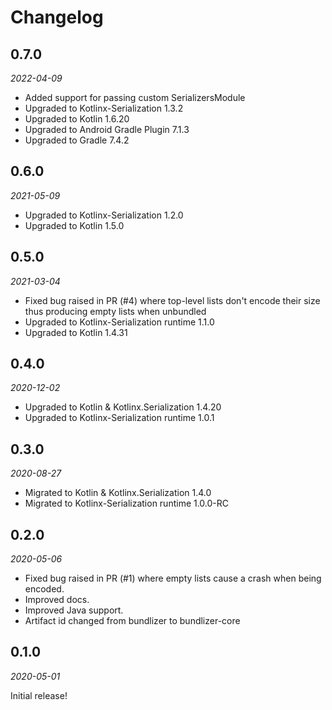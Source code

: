 Changelog
=========

0.7.0
-----

_2022-04-09_

- Added support for passing custom SerializersModule
- Upgraded to Kotlinx-Serialization 1.3.2
- Upgraded to Kotlin 1.6.20
- Upgraded to Android Gradle Plugin 7.1.3
- Upgraded to Gradle 7.4.2

0.6.0
-----

_2021-05-09_

- Upgraded to Kotlinx-Serialization 1.2.0
- Upgraded to Kotlin 1.5.0


0.5.0
-----

_2021-03-04_

- Fixed bug raised in PR (#4) where top-level lists don't encode their size thus producing empty lists when unbundled
- Upgraded to Kotlinx-Serialization runtime 1.1.0
- Upgraded to Kotlin 1.4.31


0.4.0
-----

_2020-12-02_

- Upgraded to Kotlin & Kotlinx.Serialization 1.4.20
- Upgraded to Kotlinx-Serialization runtime 1.0.1


0.3.0
-----

_2020-08-27_

- Migrated to Kotlin & Kotlinx.Serialization 1.4.0
- Migrated to Kotlinx-Serialization runtime 1.0.0-RC


0.2.0
-----

_2020-05-06_

- Fixed bug raised in PR (#1) where empty lists cause a crash when being encoded.
- Improved docs.
- Improved Java support.
- Artifact id changed from bundlizer to bundlizer-core


0.1.0
-----

_2020-05-01_

Initial release!
